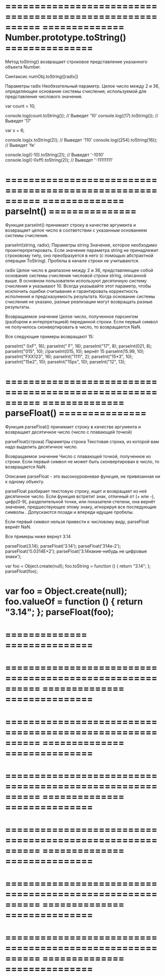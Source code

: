 ==========================================================
============== Number.prototype.toString() ===============
==========================================================
Метод toString() возвращает строковое представление указанного объекта Number.

Синтаксис
numObj.toString([radix])

Параметры
radix
Необязательный параметр. Целое число между 2 и 36, определяющее основание системы счисления, используемой для представления числового значения.

var count = 10;

console.log(count.toString());    // Выведет '10'
console.log((17).toString());     // Выведет '17'

var x = 6;

console.log(x.toString(2));       // Выведет '110'
console.log((254).toString(16));  // Выведет 'fe'

console.log((-10).toString(2));   // Выведет '-1010'
console.log((-0xff).toString(2)); // Выведет '-11111111'

==========================================================
============== parseInt() ===============
==========================================================
Функция parseInt() принимает строку в качестве аргумента и возвращает целое число в соответствии с указанным основанием системы счисления.

parseInt(string, radix);
Параметры
string
Значение, которое необходимо проинтерпретировать. Если значение параметра string не принадлежит строковому типу, оно преобразуется в него (с помощью абстрактной операции ToString). Пробелы в начале строки не учитываются.

radix
Целое число в диапазоне между 2 и 36, представляющее собой основание системы счисления числовой строки string, описанной выше. В основном пользователи используют десятичную систему счисления и указывают 10. Всегда указывайте этот параметр, чтобы исключить ошибки считывания и гарантировать корректность исполнения и предсказуемость результата. Когда основание системы счисления не указано, разные реализации могут возвращать разные результаты.

Возвращаемое значение
Целое число, полученное парсингом (разбором и интерпретацией) переданной строки. Если первый символ не получилось сконвертировать в число, то возвращается NaN.

Все следующие примеры возвращают 15:

parseInt(" 0xF", 16);
parseInt(" F", 16);
parseInt("17", 8);
parseInt(021, 8);
parseInt("015", 10);  //parseInt(015, 10); вернёт 15
parseInt(15.99, 10);
parseInt("FXX123", 16);
parseInt("1111", 2);
parseInt("15*3", 10);
parseInt("15e2", 10);
parseInt("15px", 10);
parseInt("12", 13);

==========================================================
============== parseFloat() ===============
==========================================================
Функция parseFloat() принимает строку в качестве аргумента и возвращает десятичное число (число с плавающей точкой)

parseFloat(строка)
Параметры
строка
Текстовая строка, из которой вам надо выделить десятичное число.

Возвращаемое значение
Число с плавающей точкой, полученное из строки. Если первый символ не может быть сконвертирован в число, то возвращается NaN.

Описание
parseFloat - это высокоуровневая функция, не привязанная ни к одному объекту.

parseFloat разбирает текстовую строку, ищет и возвращает из неё десятичное число. Если функция встретит знак, отличный от (+ или -), цифр(0-9), разделительной точки, или показателя степени, она вернёт значение, предшествующее этому знаку, игнорируя все последующие символы . Допускаются позади и впереди идущие пробелы.

Если первый символ нельзя привести к числовому виду, parseFloat вернёт NaN.

Все примеры ниже вернут 3.14

parseFloat(3.14);
parseFloat('3.14');
parseFloat('314e-2');
parseFloat('0.0314E+2');
parseFloat('3.14какие-нибудь не цифровые знаки');

var foo = Object.create(null);
foo.toString = function () { return "3.14"; };
parseFloat(foo);

var foo = Object.create(null);
foo.valueOf = function () { return "3.14"; };
parseFloat(foo);​​​​​
==========================================================
==============  ===============
==========================================================


==========================================================
==============  ===============
==========================================================


==========================================================
==============  ===============
==========================================================


==========================================================
==============  ===============
==========================================================


==========================================================
==============  ===============
==========================================================


==========================================================
==============  ===============
==========================================================


==========================================================
==============  ===============
==========================================================
